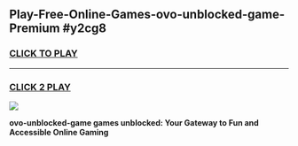 
## Play-Free-Online-Games-ovo-unblocked-game-Premium #y2cg8
<h3>
<a href="https://premium.freeplayer.one?title=ovo-unblocked-game&ref=8M">CLICK TO PLAY</a></h3>
<hr>

<h3>
<a href="https://premium.freeplayer.one?title=ovo-unblocked-game&ref=8M">CLICK 2 PLAY</a>
  
</h3>

<a href="https://premium.freeplayer.one?title=ovo-unblocked-game&ref=8M"><img src="https://clearcache.store/games.png"></a>


**ovo-unblocked-game games unblocked: Your Gateway to Fun and Accessible Online Gaming**

